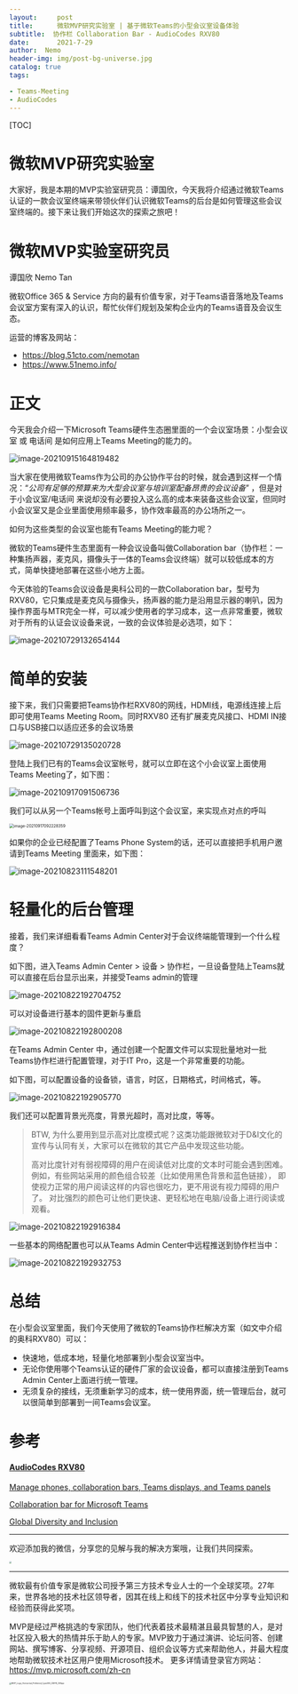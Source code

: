 ```yaml
---
layout:     post
title:      微软MVP研究实验室 | 基于微软Teams的小型会议室设备体验
subtitle:  协作栏 Collaboration Bar - AudioCodes RXV80
date:       2021-7-29
author:  Nemo
header-img: img/post-bg-universe.jpg
catalog: true
tags:

- Teams-Meeting
- AudioCodes
---
```


[TOC]



# 微软MVP研究实验室

大家好，我是本期的MVP实验室研究员：谭国欣，今天我将介绍通过微软Teams认证的一款会议室终端来带领伙伴们认识微软Teams的后台是如何管理这些会议室终端的。接下来让我们开始这次的探索之旅吧！

# 微软MVP实验室研究员

谭国欣 Nemo Tan

微软Office 365 & Service 方向的最有价值专家，对于Teams语音落地及Teams会议室方案有深入的认识，帮忙伙伴们规划及架构企业内的Teams语音及会议生态。

运营的博客及网站：

- https://blog.51cto.com/nemotan
- https://www.51nemo.info/

# 正文

今天我会介绍一下Microsoft Teams硬件生态圈里面的一个会议室场景：小型会议室 或 电话间  是如何应用上Teams Meeting的能力的。

![image-20210915164819482](https://cdn.jsdelivr.net/gh/kristofftan/kristofftan.github.io/img/image-20210915164819482.png)

当大家在使用微软Teams作为公司的办公协作平台的时候，就会遇到这样一个情况：“*公司有足够的预算来为大型会议室与培训室配备昂贵的会议设备*” ，但是对于小会议室/电话间 来说却没有必要投入这么高的成本来装备这些会议室，但同时小会议室又是企业里面使用频率最多，协作效率最高的办公场所之一。

如何为这些类型的会议室也能有Teams Meeting的能力呢？

微软的Teams硬件生态里面有一种会议设备叫做Collaboration bar（协作栏：一种集扬声器，麦克风，摄像头于一体的Teams会议终端）就可以较低成本的方式，简单快捷地部署在这些小地方上面。

今天体验的Teams会议设备是奥科公司的一款Collaboration bar，型号为RXV80，它只集成是麦克风与摄像头，扬声器的能力是沿用显示器的喇叭，因为操作界面与MTR完全一样，可以减少使用者的学习成本，这一点非常重要，微软对于所有的认证会议设备来说，一致的会议体验是必选项，如下：

![image-20210729132654144](https://cdn.jsdelivr.net/gh/kristofftan/kristofftan.github.io/img/image-20210729132654144.png)

# 简单的安装

接下来，我们只需要把Teams协作栏RXV80的网线，HDMI线，电源线连接上后即可使用Teams Meeting Room。同时RXV80 还有扩展麦克风接口、HDMI IN接口与USB接口以适应还多的会议场景 

![image-20210729135020728](https://cdn.jsdelivr.net/gh/kristofftan/kristofftan.github.io/img/image-20210729135020728.png)

登陆上我们已有的Teams会议室帐号，就可以立即在这个小会议室上面使用Teams Meeting了，如下图：

![image-20210917091506736](C:\Users\Nemo\Documents\GitHub\tangx007\img\image-20210917091506736.png)

我们可以从另一个Teams帐号上面呼叫到这个会议室，来实现点对点的呼叫

<img src="C:\Users\Nemo\Documents\GitHub\tangx007\img\image-20210917092228359.png" alt="image-20210917092228359" style="zoom:50%;" />

如果你的企业已经配置了Teams Phone System的话，还可以直接把手机用户邀请到Teams Meeting 里面来，如下图：

![image-20210823111548201](https://cdn.jsdelivr.net/gh/kristofftan/kristofftan.github.io/img/image-20210823111548201.png)

# 轻量化的后台管理

接着，我们来详细看看Teams Admin Center对于会议终端能管理到一个什么程度？

如下图，进入Teams Admin Center > 设备 > 协作栏，一旦设备登陆上Teams就可以直接在后台显示出来，并接受Teams admin的管理

![image-20210822192704752](https://cdn.jsdelivr.net/gh/kristofftan/kristofftan.github.io/img/image-20210822192704752.png)

可以对设备进行基本的固件更新与重启

![image-20210822192800208](https://cdn.jsdelivr.net/gh/kristofftan/kristofftan.github.io/img/image-20210822192800208.png)

在Teams Admin Center 中，通过创建一个配置文件可以实现批量地对一批Teams协作栏进行配置管理，对于IT Pro，这是一个非常重要的功能。

如下图，可以配置设备的设备锁，语言，时区，日期格式，时间格式，等。

![image-20210822192905770](https://cdn.jsdelivr.net/gh/kristofftan/kristofftan.github.io/img/image-20210822192905770.png)

我们还可以配置背景光亮度，背景光超时，高对比度，等等。

> BTW, 为什么要用到显示高对比度模式呢？这类功能跟微软对于D&I文化的宣传与认同有关，大家可以在微软的其它产品中发现这些功能。
>
> 高对比度针对有弱视障碍的用户在阅读低对比度的文本时可能会遇到困难。 例如，有些网站采用的颜色组合较差（比如使用黑色背景和蓝色链接）， 即使视力正常的用户阅读这样的内容也很吃力，更不用说有视力障碍的用户了。 对比强烈的颜色可让他们更快速、更轻松地在电脑/设备上进行阅读或观看。

![image-20210822192916384](https://cdn.jsdelivr.net/gh/kristofftan/kristofftan.github.io/img/image-20210822192916384.png)

一些基本的网络配置也可以从Teams Admin Center中远程推送到协作栏当中：

![image-20210822192932753](https://cdn.jsdelivr.net/gh/kristofftan/kristofftan.github.io/img/image-20210822192932753.png)

# 总结

在小型会议室里面，我们今天使用了微软的Teams协作栏解决方案（如文中介绍的奥科RXV80）可以：

- 快速地，低成本地，轻量化地部署到小型会议室当中。
- 无论你使用哪个Teams认证的硬件厂家的会议设备，都可以直接注册到Teams Admin Center上面进行统一管理。
- 无须复杂的接线，无须重新学习的成本，统一使用界面，统一管理后台，就可以很简单到部署到一间Teams会议室。

# 参考

#### [AudioCodes RXV80](https://www.microsoft.com/zh-cn/microsoft-teams/across-devices/devices/category/teams-rooms/20?filterIds=24&page=1) 

[Manage phones, collaboration bars, Teams displays, and Teams panels](https://docs.microsoft.com/en-us/microsoftteams/devices/device-management#manage-phones-collaboration-bars-teams-displays-and-teams-panels?WT.mc_id=M365-MVP-5003881)

[Collaboration bar for Microsoft Teams](https://techcommunity.microsoft.com/t5/microsoft-teams-blog/the-first-collaboration-bar-for-microsoft-teams-is-now-available/ba-p/1231706?WT.mc_id=M365-MVP-5003881)

[Global Diversity and Inclusion](https://www.microsoft.com/en-us/diversity/inside-microsoft/default.aspx?WT.mc_id=M365-MVP-5003881)

------

欢迎添加我的微信，分享您的见解与我的解决方案哦，让我们共同探索。

<img src="https://cdn.jsdelivr.net/gh/tangx007/tangx007.github.io/img/nemo-qrcode.jpg" style="zoom:25%;" />

------

微软最有价值专家是微软公司授予第三方技术专业人士的一个全球奖项。27年来，世界各地的技术社区领导者，因其在线上和线下的技术社区中分享专业知识和经验而获得此奖项。

MVP是经过严格挑选的专家团队，他们代表着技术最精湛且最具智慧的人，是对社区投入极大的热情并乐于助人的专家。MVP致力于通过演讲、论坛问答、创建网站、撰写博客、分享视频、开源项目、组织会议等方式来帮助他人，并最大程度地帮助微软技术社区用户使用Microsoft技术。
更多详情请登录官方网站：https://mvp.microsoft.com/zh-cn

<img src="https://cdn.jsdelivr.net/gh/kristofftan/kristofftan.github.io/img/MVP_Logo_Horizontal_Preferred_Cyan300_CMYK_300ppi.png" alt="MVP_Logo_Horizontal_Preferred_Cyan300_CMYK_300ppi" style="zoom: 25%;" />